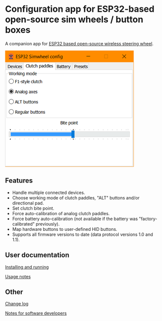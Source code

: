 # Configuration app for ESP32-based open-source sim wheels / button boxes

A companion app for [ESP32 based open-source wireless steering wheel](https://github.com/afpineda/OpenSourceSimWheelESP32).

![Screenshot](./resources/Screenshot.png)

## Features

- Handle multiple connected devices.
- Choose working mode of clutch paddles, "ALT" buttons and/or directional pad.
- Set clutch bite point.
- Force auto-calibration of analog clutch paddles.
- Force battery auto-calibration (not available if the battery was "factory-calibrated" previously).
- Map hardware buttons to user-defined HID buttons.
- Supports all firmware versions to date (data protocol versions 1.0 and 1.1).

## User documentation

[Installing and running](./doc/Install_en.md)

[Usage notes](./doc/UsageNotes_en.md)

## Other

[Change log](./doc/ChangeLog.md)

[Notes for software developers](./doc/Dev_notes.md)